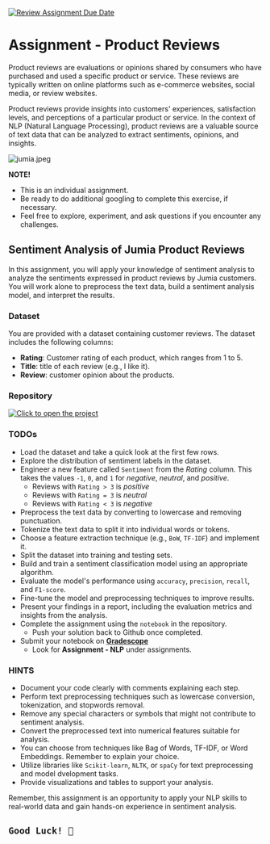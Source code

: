 [![Review Assignment Due Date](https://classroom.github.com/assets/deadline-readme-button-24ddc0f5d75046c5622901739e7c5dd533143b0c8e959d652212380cedb1ea36.svg)](https://classroom.github.com/a/C_yZXfBB)
# Assignment - Product Reviews
Product reviews are evaluations or opinions shared by consumers who have purchased and used a specific product or service. These reviews are typically written on online platforms such as e-commerce websites, social media, or review websites. 

Product reviews provide insights into customers' experiences, satisfaction levels, and perceptions of a particular product or service. In the context of NLP (Natural Language Processing), product reviews are a valuable source of text data that can be analyzed to extract sentiments, opinions, and insights.

![jumia.jpeg](/config/jumia.jpeg)

<aside>

**NOTE!** 

- This is an individual assignment.
- Be ready to do additional googling to complete this exercise, if necessary.
- Feel free to explore, experiment, and ask questions if you encounter any challenges. 
</aside>

## Sentiment Analysis of Jumia Product Reviews
In this assignment, you will apply your knowledge of sentiment analysis to analyze the sentiments expressed in product reviews by Jumia customers. You will work alone to preprocess the text data, build a sentiment analysis model, and interpret the results.

### Dataset
You are provided with a dataset containing customer reviews. The dataset includes the following columns:

- **Rating**: Customer rating of each product, which ranges from 1 to 5.
- **Title**: title of each review (e.g., I like it).
- **Review**: customer opinion about the products.

### Repository
[![Click to open the project](https://img.shields.io/static/v1?label=Open%20Project&message=Jumia%20Customer%20Reviews&color=blue)](https://github.com/kiboschool/sentiment-analysis-jumia-reviews.git)


### TODOs
- Load the dataset and take a quick look at the first few rows.
- Explore the distribution of sentiment labels in the dataset.
- Engineer a new feature called `Sentiment` from the _Rating_ column. This takes the values `-1`, `0`, and `1` for _negative_, _neutral_, and _positive_.
    - Reviews with `Rating > 3` is _positive_
    - Reviews with `Rating = 3` is _neutral_
    - Reviews with `Rating < 3` is _negative_
- Preprocess the text data by converting to lowercase and removing punctuation.
- Tokenize the text data to split it into individual words or tokens.
- Choose a feature extraction technique (e.g., `BoW`, `TF-IDF`) and implement it.
- Split the dataset into training and testing sets.
- Build and train a sentiment classification model using an appropriate algorithm.
- Evaluate the model's performance using `accuracy`, `precision`, `recall`, and `F1-score`.
- Fine-tune the model and preprocessing techniques to improve results.
- Present your findings in a report, including the evaluation metrics and insights from the analysis.
- Complete the assignment using the `notebook` in the repository.
    - Push your solution back to Github once completed.
- Submit your notebook on **[Gradescope](https://www.gradescope.com/courses/544001/assignments)**
    - Look for **Assignment - NLP** under assignments.

### HINTS
- Document your code clearly with comments explaining each step.
- Perform text preprocessing techniques such as lowercase conversion, tokenization, and stopwords removal.
- Remove any special characters or symbols that might not contribute to sentiment analysis.
- Convert the preprocessed text into numerical features suitable for analysis.
- You can choose from techniques like Bag of Words, TF-IDF, or Word Embeddings. Remember to explain your choice.
- Utilize libraries like `Scikit-learn`, `NLTK`, or `spaCy` for text preprocessing and model dvelopment tasks.
- Provide visualizations and tables to support your analysis.

Remember, this assignment is an opportunity to apply your NLP skills to real-world data and gain hands-on experience in sentiment analysis.

## `Good Luck! 🤝`
